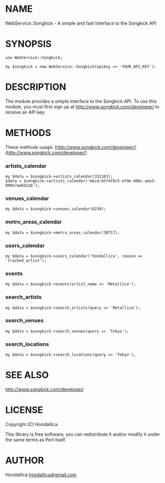 # NAME

WebService::Songkick - A simple and fast interface to the Songkick API

# SYNOPSIS

    use WebService::Songkick;

    my $songkick = new WebService::Songkick(apikey => 'YOUR_API_KEY');

# DESCRIPTION

The module provides a simple interface to the Songkick API. To use this module, you must first sign up at http://www.songkick.com/developer/ to receive an API key.

# METHODS

These methods usage: [http://www.songkick.com/developer/](http://www.songkick.com/developer/)

### artists\_calendar

    my $data = $songkick->artists_calendar(331163);
    $data = $songkick->artists_calendar('mbid:65f4f0c5-ef9e-490c-aee3-909e7ae6b2ab');

### venues\_calendar

    my $data = $songkick->venues_calendar(6239);

### metro\_areas\_calendar

    my $data = $songkick->metro_areas_calendar(30717);

### users\_calendar

    my $data = $songkick->users_calendar('hondallica', reason => 'tracked_artist');

### events

    my $data = $songkick->events(artist_name => 'Metallica');

### search\_artists

    my $data = $songkick->search_artists(query => 'Metallica');

### search\_venues

    my $data = $songkick->search_venues(query => 'Tokyo');

### search\_locations

    my $data = $songkick->search_locations(query => 'Tokyo');

# SEE ALSO

http://www.songkick.com/developer/

# LICENSE

Copyright (C) Hondallica.

This library is free software; you can redistribute it and/or modify
it under the same terms as Perl itself.

# AUTHOR

Hondallica <hondallica@gmail.com>
